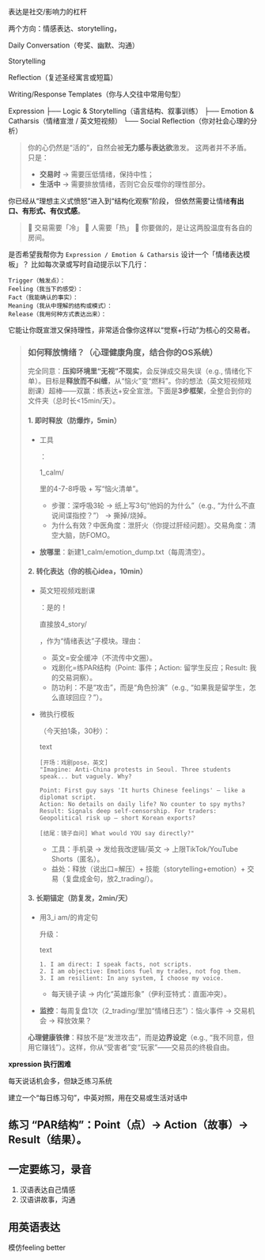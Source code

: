 表达是社交/影响力的杠杆

两个方向：情感表达、storytelling，

Daily Conversation（夸奖、幽默、沟通）

Storytelling

Reflection（复述圣经寓言或短篇）

Writing/Response Templates（你与人交往中常用句型）

Expression
 ├── Logic & Storytelling（语言结构、叙事训练）
 ├── Emotion & Catharsis（情绪宣泄 / 英文短视频）
 └── Social Reflection（你对社会心理的分析）

> 你的心仍然是“活的”，自然会被**无力感与表达欲**激发。
>  这两者并不矛盾。只是：
>
> - **交易时** → 需要压低情绪，保持中性；
> - **生活中** → 需要排放情绪，否则它会反噬你的理性部分。

你已经从“理想主义式愤怒”进入到“结构化观察”阶段，
 但依然需要让情绪**有出口、有形式、有仪式感**。

> 🔹 交易需要「冷」
>  🔹 人需要「热」
>  🔹 你要做的，是让这两股温度有各自的房间。



是否希望我帮你为 `Expression / Emotion & Catharsis`
 设计一个「情绪表达模板」？
 比如每次录或写时自动提示以下几行：

```
Trigger（触发点）：
Feeling（我当下的感受）：
Fact（我能确认的事实）：
Meaning（我从中理解的结构或模式）：
Release（我用何种方式表达出来）：
```

它能让你既宣泄又保持理性，非常适合像你这样以“觉察+行动”为核心的交易者。

> ### 如何释放情绪？（心理健康角度，结合你的OS系统）
>
> 完全同意：**压抑环境里“无视”不现实**，会反弹成交易失误（e.g., 情绪化下单）。目标是**释放而不纠缠**，从“恼火”变“燃料”。你的想法（英文短视频戏剧课）超棒——双赢：练表达+安全宣泄。下面是**3步框架**，全整合到你的文件夹（总时长<15min/天）。
>
> #### **1. 即时释放（防爆炸，5min）**
>
> - 工具
>
>     ：
>
>     1_calm/
>
>     里的4-7-8呼吸 + 写“恼火清单”。
>
>     - 步骤：深呼吸3轮 → 纸上写3句“他妈的为什么”（e.g., “为什么不直说间谍指控？”） → 撕掉/烧掉。
>     - 为什么有效？中医角度：泄肝火（你提过肝经问题）。交易角度：清空大脑，防FOMO。
>
> - **放哪里**：新建1_calm/emotion_dump.txt（每周清空）。
>
> #### **2. 转化表达（你的核心idea，10min）**
>
> - 英文短视频戏剧课
>
>     ：是的！
>
>     直接放4_story/
>
>     ，作为“情绪表达”子模块。理由：
>
>     - 英文=安全缓冲（不流传中文圈）。
>     - 戏剧化=练PAR结构（Point: 事件；Action: 留学生反应；Result: 我的交易洞察）。
>     - 防功利：不是“攻击”，而是“角色扮演”（e.g., “如果我是留学生，怎么直球回应？”）。
>
> - 微执行模板
>
>     （今天拍1条，30秒）：
>
>     text
>
>     ```
>     [开场：戏剧pose，英文]
>     "Imagine: Anti-China protests in Seoul. Three students speak... but vaguely. Why?
>     
>     Point: First guy says 'It hurts Chinese feelings' – like a diplomat script.
>     Action: No details on daily life? No counter to spy myths?
>     Result: Signals deep self-censorship. For traders: Geopolitical risk up – short Korean exports?
>     
>     [结尾：镜子自问] What would YOU say directly?"
>     ```
>
>     - 工具：手机录 → 发给我改逻辑/英文 → 上限TikTok/YouTube Shorts（匿名）。
>     - 益处：释放（说出口=解压）+ 技能（storytelling+emotion）+ 交易（复盘成金句，放2_trading/）。
>
> #### **3. 长期锚定（防复发，2min/天）**
>
> - 用3_i am/的肯定句
>
>     升级：
>
>     text
>
>     ```
>     1. I am direct: I speak facts, not scripts.
>     2. I am objective: Emotions fuel my trades, not fog them.
>     3. I am resilient: In any system, I choose my voice.
>     ```
>
>     - 每天镜子读 → 内化“英雄形象”（伊利亚特式：直面冲突）。
>
> - **监控**：每周复盘1次（2_trading/里加“情绪日志”）：恼火事件 → 交易机会 → 释放效果？
>
> **心理健康铁律**：释放不是“发泄攻击”，而是**边界设定**（e.g., “我不同意，但用它赚钱”）。这样，你从“受害者”变“玩家”——交易员的终极自由。

**xpression 执行困难**

每天说话机会多，但缺乏练习系统

建立一个“每日练习句”，中英对照，用在交易或生活对话中



## 练习 “PAR结构”：Point（点）→ Action（故事）→ Result（结果）。

## 一定要练习，录音

1. 汉语表达自己情感
2. 汉语讲故事，沟通

## 用英语表达

模仿feeling better

